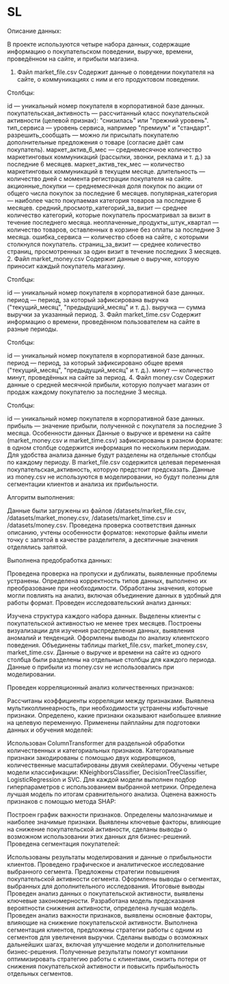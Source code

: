 # SL


Описание данных:  

В проекте используются четыре набора данных, содержащие информацию о покупательском поведении, выручке, времени, проведённом на сайте, и прибыли магазина.

1. Файл market_file.csv
Содержит данные о поведении покупателя на сайте, о коммуникациях с ним и его продуктовом поведении.

Столбцы:

id — уникальный номер покупателя в корпоративной базе данных.
покупательская_активность — рассчитанный класс покупательской активности (целевой признак): "снизилась" или "прежний уровень".
тип_сервиса — уровень сервиса, например "премиум" и "стандарт".
разрешить_сообщать — можно ли присылать покупателю дополнительные предложения о товаре (согласие даёт сам покупатель).
маркет_актив_6_мес — среднемесячное количество маркетинговых коммуникаций (рассылки, звонки, реклама и т. д.) за последние 6 месяцев.
маркет_актив_тек_мес — количество маркетинговых коммуникаций в текущем месяце.
длительность — количество дней с момента регистрации покупателя на сайте.
акционные_покупки — среднемесячная доля покупок по акции от общего числа покупок за последние 6 месяцев.
популярная_категория — наиболее часто покупаемая категория товаров за последние 6 месяцев.
средний_просмотр_категорий_за_визит — среднее количество категорий, которые покупатель просматривал за визит в течение последнего месяца.
неоплаченные_продукты_штук_квартал — количество товаров, оставленных в корзине без оплаты за последние 3 месяца.
ошибка_сервиса — количество сбоев на сайте, с которыми столкнулся покупатель.
страниц_за_визит — среднее количество страниц, просмотренных за один визит в течение последних 3 месяцев.
2. Файл market_money.csv
Содержит данные о выручке, которую приносит каждый покупатель магазину.

Столбцы:

id — уникальный номер покупателя в корпоративной базе данных.
период — период, за который зафиксирована выручка ("текущий_месяц", "предыдущий_месяц" и т. д.).
выручка — сумма выручки за указанный период.
3. Файл market_time.csv
Содержит информацию о времени, проведённом пользователем на сайте в разные периоды.

Столбцы:

id — уникальный номер покупателя в корпоративной базе данных.
период — период, за который зафиксировано общее время ("текущий_месяц", "предыдущий_месяц" и т. д.).
минут — количество минут, проведённых на сайте за период.
4. Файл money.csv
Содержит данные о средней месячной прибыли, которую получает магазин от продаж каждому покупателю за последние 3 месяца.

Столбцы:

id — уникальный номер покупателя в корпоративной базе данных.
прибыль — значение прибыли, полученной с покупателя за последние 3 месяца.
Особенности данных
Данные о выручке и времени на сайте (market_money.csv и market_time.csv) зафиксированы в разном формате: в одном столбце содержится информация по нескольким периодам. Для удобства анализа данные будут разделены на отдельные столбцы по каждому периоду.
В market_file.csv содержится целевая переменная покупательская_активность, которую предстоит предсказать.
Данные из money.csv не используются в моделировании, но будут полезны для сегментации клиентов и анализа их прибыльности.


Алгоритм выполнения:


Данные были загружены из файлов /datasets/market_file.csv, /datasets/market_money.csv, /datasets/market_time.csv и /datasets/money.csv. Проведена проверка соответствия данных описанию, учтены особенности форматов: некоторые файлы имели точку с запятой в качестве разделителя, а десятичные значения отделялись запятой.

Выполнена предобработка данных:

Проведена проверка на пропуски и дубликаты, выявленные проблемы устранены.
Определена корректность типов данных, выполнено их преобразование при необходимости.
Обработаны значения, которые могли повлиять на анализ, включая объединение данных в удобный для работы формат.
Проведен исследовательский анализ данных:

Изучена структура каждого набора данных.
Выделены клиенты с покупательской активностью не менее трех месяцев.
Построены визуализации для изучения распределения данных, выявления аномалий и тенденций.
Оформлены выводы по анализу клиентского поведения.
Объединены таблицы market_file.csv, market_money.csv, market_time.csv. Данные о выручке и времени на сайте из одного столбца были разделены на отдельные столбцы для каждого периода. Данные о прибыли из money.csv не использовались при моделировании.

Проведен корреляционный анализ количественных признаков:

Рассчитаны коэффициенты корреляции между признаками.
Выявлена мультиколлинеарность, при необходимости устранены избыточные признаки.
Определено, какие признаки оказывают наибольшее влияние на целевую переменную.
Применены пайплайны для подготовки данных и обучения моделей:

Использован ColumnTransformer для раздельной обработки количественных и категориальных признаков.
Категориальные признаки закодированы с помощью двух кодировщиков, количественные масштабированы двумя скейлерами.
Обучены четыре модели классификации: KNeighborsClassifier, DecisionTreeClassifier, LogisticRegression и SVC.
Для каждой модели выполнен подбор гиперпараметров с использованием выбранной метрики.
Определена лучшая модель по итогам сравнительного анализа.
Оценена важность признаков с помощью метода SHAP:

Построен график важности признаков.
Определены малозначимые и наиболее значимые признаки.
Выявлены ключевые факторы, влияющие на снижение покупательской активности, сделаны выводы о возможном использовании этих данных для бизнес-решений.
Проведена сегментация покупателей:

Использованы результаты моделирования и данные о прибыльности клиентов.
Проведено графическое и аналитическое исследование выбранного сегмента.
Предложены стратегии повышения покупательской активности сегмента.
Оформлены выводы о сегментах, выбранных для дополнительного исследования.
Итоговые выводы
Проведен анализ данных о покупательской активности, выявлены ключевые закономерности.
Разработана модель предсказания вероятности снижения активности, определена лучшая модель.
Проведен анализ важности признаков, выявлены основные факторы, влияющие на снижение покупательской активности.
Выполнена сегментация клиентов, предложены стратегии работы с одним из сегментов для увеличения выручки.
Сделаны выводы о возможных дальнейших шагах, включая улучшение модели и дополнительные бизнес-решения.
Полученные результаты помогут компании оптимизировать стратегию работы с клиентами, снизить потери от снижения покупательской активности и повысить прибыльность отдельных сегментов.
